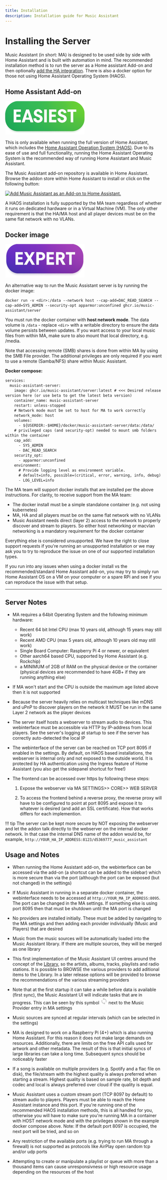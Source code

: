 ```yaml
---
title: Installation
description: Installation guide for Music Assistant
---
```


# Installing the Server

Music Assistant (in short: MA) is designed to be used side by side with Home Assistant and is built with automation in mind. The recommended installation method is to run the server as a Home assistant Add-on and then optionally [add the HA integration](https://music-assistant.io/integration/installation/). There is also a docker option for those not using Home Assistant Operating System (HAOS).

## Home Assistant Add-on

![easiest label](assets/label-easiest.png)

This is only available when running the full version of Home Assistant, which includes the [Home Assistant Operation System (HAOS)](https://developers.home-assistant.io/docs/operating-system/). Due to its ease of use and full functionality, running the Home Assistant Operating System is the recommended way of running Home Assistant and Music Assistant.

The Music Assistant add-on repository is available in Home Assistant. Browse the addon store within Home Assistant to install or click on the following button:

[![Add Music Assistant as an Add-on to Home Assistant.](https://my.home-assistant.io/badges/supervisor_addon.svg)](https://my.home-assistant.io/redirect/supervisor_addon/?addon=d5369777_music_assistant&repository_url=https%3A%2F%2Fgithub.com%2Fmusic-assistant%2Fhome-assistant-addon)

A HAOS installation is fully supported by the MA team regardless of whether it runs on dedicated hardware or in a Virtual Machine (VM). The only other requirement is that the HA/MA host and all player devices must be on the same flat network with no VLANs.

## Docker image

![expert label](assets/label-expert.png)

An alternative way to run the Music Assistant server is by running the docker image:

```
docker run -v <dir>:/data --network host --cap-add=DAC_READ_SEARCH --cap-add=SYS_ADMIN --security-opt apparmor:unconfined ghcr.io/music-assistant/server
```

You must run the docker container with **host network mode**. The data volume is `/data` - replace `<dir>` with a writable directory to ensure the data volume persists between updates. If you want access to your local music files from within MA, make sure to also mount that local directory, e.g. /media.

Note that accessing remote (SMB) shares is done from within MA by using the SMB File provider.
The additional privileges are only required if you want to use a remote (Samba/NFS) share within Music Assistant.

**Docker compose:**

```
services:
  music-assistant-server:
    image: ghcr.io/music-assistant/server:latest # <<< Desired release version here (or use beta to get the latest beta version)
    container_name: music-assistant-server
    restart: unless-stopped
    # Network mode must be set to host for MA to work correctly
    network_mode: host
    volumes:
      - ${USERDIR:-$HOME}/docker/music-assistant-server/data:/data/
    # privileged caps (and security-opt) needed to mount smb folders within the container
    cap_add:
      - SYS_ADMIN
      - DAC_READ_SEARCH
    security_opt:
      - apparmor:unconfined
    environment:
      # Provide logging level as environment variable.
      # default=info, possible=(critical, error, warning, info, debug)
      - LOG_LEVEL=info

```

The MA team will support docker installs that are installed per the above instructions. For clarity, to receive support from the MA team:

- The docker install must be a simple standalone container (e.g. not using kubernetes)
- MA, HA and all players must be on the same flat network with no VLANs
- Music Assistant needs direct (layer 2) access to the network to properly discover and stream to players. So either host networking or macvlan networking is a mandatory requirement for the docker container

Everything else is considered unsupported. We have the right to close support requests if you're running an unsupported installation or we may ask you to try to reproduce the issue on one of our supported installation types.

If you run into any issues when using a docker install vs the recommended/standard Home Assistant add-on, you may try to simply run Home Assistant OS on a VM on your computer or a spare RPi and see if you can reproduce the issue with that setup.

---
## Server Notes

- MA requires a 64bit Operating System and the following minimum hardware:
    - Recent 64 bit Intel CPU (max 10 years old, although 15 years may still work)
    - Recent AMD CPU (max 5 years old, although 10 years old may still work)
    - Single Board Computer: Raspberry Pi 4 or newer, or equivalent 
    - Other aarch64 based CPU, supported by Home Assistant (e.g. Rockchip)
    - a MINIMUM of 2GB of RAM on the physical device or the container (physical devices are recommended to have 4GB+ if they are running anything else)

- If MA won't start and the CPU is outside the maximum age listed above then it is not supported

- Because the server heavily relies on multicast techniques like mDNS and uPnP to discover players on the network it MUST be run in the same Layer 2 network as the player devices

- The server itself hosts a webserver to stream audio to devices. This webinterface must be accessible via HTTP by IP-address from local players. See the server's logging at startup to see if the server has correctly auto-detected the local IP

- The webinterface of the server can be reached on TCP port 8095 if enabled in the settings. By default, on HAOS based installations, the webserver is internal only and not exposed to the outside world. It is protected by HA authentication using the Ingress feature of Home Assistant (you also get the sidepanel shortcut for free!)

- The frontend can be accessed over https by following these steps:

  1. Expose the webserver via MA SETTINGS>> CORE>> WEB SERVER

  2. To access the frontend behind a reverse proxy, the reverse proxy will have to be configured to point at port 8095 and expose it to whatever is desired (and add an SSL certificate). How that works differs for each implemention.

!!! tip
    The server can be kept more secure by NOT exposing the webserver and let the addon talk directly to the webserver on the internal docker network. In that case the internal DNS name of the addon would be, for example, `http://YOUR_HA_IP_ADDRESS:8123/d5369777_music_assistant`

## Usage and Notes

- When running the Home Assistant add-on, the webinterface can be accessed via the add-on (a shortcut can be added to the sidebar) which is more secure than via the port (although the port can be exposed (but not changed) in the settings)

- If Music Assistant in running in a separate docker container, the webinterface needs to be accessed at `http://YOUR_MA_IP_ADDRESS:8095`. The port can be changed in the MA settings. If something else is using port 8095 then that must be shutdown until the MA port is changed

- No providers are installed initially. These must be added by navigating to the MA settings and then adding each provider individually (Music and Players) that are desired

- Music from the music sources will be automatically loaded into the Music Assistant library. If there are multiple sources, they will be merged as one library

- This first implementation of the Music Assistant UI centres around the concept of the [Library](usage.md), so the artists, albums, tracks, playlists and radio stations. It is possible to BROWSE the various providers to add aditional items to the Library. In a later release options will be provided to browse the recommendations of the various streaming providers

- Note that at the first startup it can take a while before data is available (first sync), the Music Assistant UI will indicate tasks that are in progress. This can be seen by this symbol ![icon](assets/icons/sync-icon.png) next to the Music Provider entry in MA settings

- Music sources are synced at regular intervals (which can be selected in the settings)

- MA is designed to work on a Raspberry Pi (4+) which is also running Home Assistant. For this reason it does not make large demands on resources. Additionally, there are limits on the free API calls used for artwork and other metadata. The result of this is that initial syncs of large libraries can take a long time. Subsequent syncs should be noticeably faster

- If a song is available on multiple providers (e.g. Spotify and a flac file on disk), the file/stream with the highest quality is always preferred when starting a stream. Highest quality is based on sample rate, bit depth and codec and local is always preferred over cloud if the quality is equal.

- Music Assistant uses a custom stream port (TCP 8097 by default) to stream audio to players. Players must be able to reach the Home Assistant instance and this port. If you're running one of the recommended HAOS installation methods, this is all handled for you, otherwise you will have to make sure you're running MA in a container with HOST network mode and with the privileges shown in the example docker compose above. Note: If the default port 8097 is occupied, the next port will be tried, and so on
- Any restriction of the available ports (e.g. trying to run MA through a firewall) is not supported as protocols like AirPlay open random tcp and/or udp ports
- Attempting to create or manipulate a playlist or queue with more than a thousand items can cause unresponsivness or high resource usage depending on the resources of the host

[repository-badge]: https://img.shields.io/badge/Add%20repository%20to%20my-Home%20Assistant-41BDF5?logo=home-assistant&style=for-the-badge
[repository-url]: https://my.home-assistant.io/redirect/supervisor_add_addon_repository/?repository_url=https%3A%2F%2Fgithub.com%2Fmusic-assistant%2Fhome-assistant-addon
